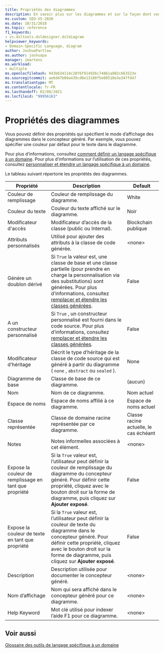 ```yaml
---
title: Propriétés des diagrammes
description: En savoir plus sur les diagrammes et sur la façon dont vous pouvez définir des propriétés qui spécifient comment les diagrammes s’afficheront dans le concepteur généré.
ms.custom: SEO-VS-2020
ms.date: 10/31/2018
ms.topic: reference
f1_keywords:
- vs.dsltools.dsldesigner.dsldiagram
helpviewer_keywords:
- Domain-Specific Language, diagram
author: JoshuaPartlow
ms.author: joshuapa
manager: jmartens
ms.workload:
- multiple
ms.openlocfilehash: 943b634114c28f6f914926c74861a902c663523e
ms.sourcegitcommit: ae6d47b09a439cd0e13180f5e89510e3e347fd47
ms.translationtype: MT
ms.contentlocale: fr-FR
ms.lasthandoff: 02/08/2021
ms.locfileid: "99956163"
---
```

# <a name="properties-of-diagrams"></a>Propriétés des diagrammes
Vous pouvez définir des propriétés qui spécifient le mode d’affichage des diagrammes dans le concepteur généré. Par exemple, vous pouvez spécifier une couleur par défaut pour le texte dans le diagramme.

 Pour plus d’informations, consultez [comment définir un langage spécifique à un domaine](../modeling/how-to-define-a-domain-specific-language.md). Pour plus d’informations sur l’utilisation de ces propriétés, consultez [personnaliser et étendre un langage spécifique à un domaine](../modeling/customizing-and-extending-a-domain-specific-language.md).

 Le tableau suivant répertorie les propriétés des diagrammes.

|Propriété|Description|Default|
|-|-|-|
|Couleur de remplissage|Couleur de remplissage du diagramme.|White|
|Couleur du texte|Couleur du texte affiché sur le diagramme.|Noir|
|Modificateur d'accès|Modificateur d’accès de la classe (public ou Internal).|Blockchain publique|
|Attributs personnalisés|Utilisé pour ajouter des attributs à la classe de code générée.|\<none>|
|Génère un doublon dérivé|Si `True` la valeur est, une classe de base et une classe partielle (pour prendre en charge la personnalisation via des substitutions) sont générées. Pour plus d’informations, consultez [remplacer et étendre les classes générées](../modeling/overriding-and-extending-the-generated-classes.md).|False|
|A un constructeur personnalisé|Si `True` , un constructeur personnalisé est fourni dans le code source. Pour plus d’informations, consultez [remplacer et étendre les classes générées](../modeling/overriding-and-extending-the-generated-classes.md).|False|
|Modificateur d’héritage|Décrit le type d’héritage de la classe de code source qui est généré à partir du diagramme ( `none` , `abstract` ou `sealed` ).|None|
|Diagramme de base|Classe de base de ce diagramme.|(aucun)|
|Nom|Nom de ce diagramme.|Nom actuel|
|Espace de noms|Espace de noms affilié à ce diagramme.|Espace de noms actuel|
|Classe représentée|Classe de domaine racine représentée par ce diagramme.|Classe racine actuelle, le cas échéant|
|Notes|Notes informelles associées à cet élément.|\<none>|
|Expose la couleur de remplissage en tant que propriété|Si la `True` valeur est, l’utilisateur peut définir la couleur de remplissage du diagramme du concepteur généré. Pour définir cette propriété, cliquez avec le bouton droit sur la forme de diagramme, puis cliquez sur **Ajouter exposé**.|False|
|Expose la couleur de texte en tant que propriété|Si la `True` valeur est, l’utilisateur peut définir la couleur de texte du diagramme dans le concepteur généré. Pour définir cette propriété, cliquez avec le bouton droit sur la forme de diagramme, puis cliquez sur **Ajouter exposé**.|False|
|Description|Description utilisée pour documenter le concepteur généré.|\<none>|
|Nom d’affichage|Nom qui sera affiché dans le concepteur généré pour ce diagramme.|\<none>|
|Help Keyword|Mot clé utilisé pour indexer l’aide F1 pour ce diagramme.|\<none>|

## <a name="see-also"></a>Voir aussi

[Glossaire des outils de langage spécifique à un domaine](/previous-versions/bb126564(v=vs.100))